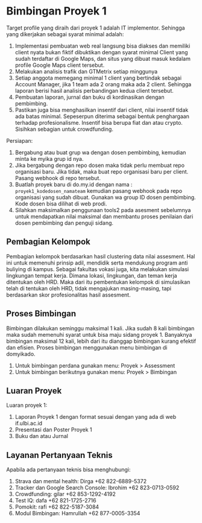 # Bimbingan Proyek 1

Target profile yang diraih dari proyek 1 adalah IT implementor. Sehingga yang dikerjakan sebagai syarat minimal adalah:
1. Implementasi pembuatan web real langsung bisa diakses dan memiliki client nyata bukan fiktif dibuktikan dengan syarat minimal Client yang sudah terdaftar di Google Maps, dan situs yang dibuat masuk kedalam profile Google Maps client tersebut.
2. Melakukan analisis trafik dan GTMetrix setiap minggunya
3. Setiap anggota memegang minimal 1 client yang bertindak sebagai Account Manager, jika 1 team ada 2 orang maka ada 2 client. Sehingga laporan berisi hasil analisis perbandingan kedua client tersebut.
4. Pembuatan laporan, jurnal dan buku di kordinasikan dengan pembimbing.
5. Pastikan juga bisa menghasilkan insentif dari client, nilai insentif tidak ada batas minimal. Sepeserpun diterima sebagai bentuk penghargaan terhadap profesionalisme. Insentif bisa berupa fiat dan atau crypto. Sisihkan sebagian untuk crowdfunding.

Persiapan:
1. Bergabung atau buat grup wa dengan dosen pembimbing, kemudian minta ke myika grup id nya.
2. Jika bergabung dengan repo dosen maka tidak perlu membuat repo organisasi baru. Jika tidak, maka buat repo organisasi baru per client. Pasang webhook di repo tersebut.
3. Buatlah proyek baru di do.my.id dengan nama : `proyek1_kodedosen_namateam` kemudian pasang webhook pada repo organisasi yang sudah dibuat. Gunakan wa group ID dosen pembimbing. Kode dosen bisa dilihat di web prodi.
4. Silahkan maksimalkan penggunaan tools2 pada asesment sebelumnya untuk mendapatkan nilai maksimal dan membantu proses penilaian dari dosen pembimbing dan penguji sidang.



## Pembagian Kelompok

Pembagian kelompok berdasarkan hasil clustering data nilai assesment. Hal ini untuk memenuhi prinsip adil, mendidik serta mendukung program anti buliying di kampus. Sebagai fakultas vokasi juga, kita melakukan simulasi lingkungan tempat kerja. Dimana lokasi, lingkungan, dan teman kerja ditentukan oleh HRD. Maka dari itu pembentukan kelompok di simulasikan telah di tentukan oleh HRD, tidak mengajukan masing-masing, tapi berdasarkan skor profesionalitas hasil assesment.

## Proses Bimbingan

Bimbingan dilakukan seminggu maksimal 1 kali. Jika sudah 8 kali bimbingan maka sudah memenuhi syarat untuk bisa maju sidang proyek 1. Banyaknya bimbingan maksimal 12 kali, lebih dari itu dianggap bimbingan kurang efektif dan efisien. Proses bimbingan menggunakan menu bimbingan di domyikado.
1. Untuk bimbingan perdana gunakan menu: Proyek > Assessment
2. Untuk bimbingan berikutnya gunakan menu: Proyek > Bimbingan

## Luaran Proyek

Luaran proyek 1:
1. Laporan Proyek 1 dengan format sesuai dengan yang ada di web if.ulbi.ac.id
2. Presentasi dan Poster Proyek 1
3. Buku dan atau Jurnal

## Layanan Pertanyaan Teknis

Apabila ada pertanyaan teknis bisa menghubungi:
1. Strava dan mental health: Dirga +62 822-6889-5372
2. Tracker dan Google Search Console: Ibrohim +62 823-0713-0592
3. Crowdfunding: gilar +62 853-1292-4192
4. Test IQ: dafa +62 821-1725-2716
5. Pomokit: rafi +62 822-5187-3084
6. Modul Bimbingan: Hamrullah +62 877-0005-3354
